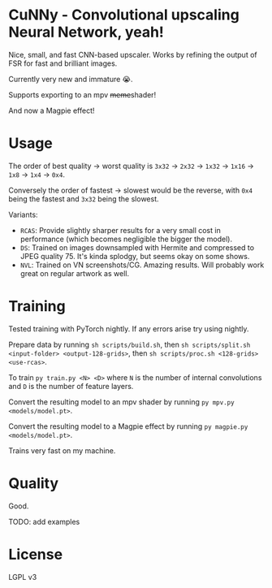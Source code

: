 # CuNNy - Convolutional upscaling Neural Network, yeah!

Nice, small, and fast CNN-based upscaler. Works by refining the output of FSR
for fast and brilliant images.

Currently very new and immature 😭.

Supports exporting to an mpv ~~meme~~shader!

And now a Magpie effect!

# Usage

The order of best quality -> worst quality is `3x32` -> `2x32` -> `1x32` ->
`1x16` -> `1x8` -> `1x4` -> `0x4`.

Conversely the order of fastest -> slowest would be the reverse, with `0x4`
being the fastest and `3x32` being the slowest.

Variants:
- `RCAS`: Provide slightly sharper results for a very small cost in performance
  (which becomes negligible the bigger the model).
- `DS`: Trained on images downsampled with Hermite and compressed to JPEG quality
  75. It's kinda splodgy, but seems okay on some shows.
- `NVL`: Trained on VN screenshots/CG. Amazing results. Will probably work great
   on regular artwork as well.

# Training

Tested training with PyTorch nightly. If any errors arise try using nightly.

Prepare data by running `sh scripts/build.sh`, then `sh scripts/split.sh
<input-folder> <output-128-grids>`, then `sh scripts/proc.sh <128-grids>
<use-rcas>`.

To train `py train.py <N> <D>` where `N` is the number of internal convolutions
and `D` is the number of feature layers.

Convert the resulting model to an mpv shader by running
`py mpv.py <models/model.pt>`.

Convert the resulting model to a Magpie effect by running
`py magpie.py <models/model.pt>`.

Trains very fast on my machine.

# Quality

Good.

TODO: add examples

# License

LGPL v3

